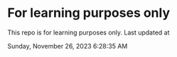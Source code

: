 # For learning purposes only
This repo is for learning purposes only.
Last updated at

Sunday, November 26, 2023 6:28:35 AM


